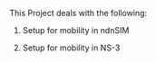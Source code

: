 This Project deals with the following:

1. Setup for mobility in ndnSIM

2. Setup for mobility in NS-3
